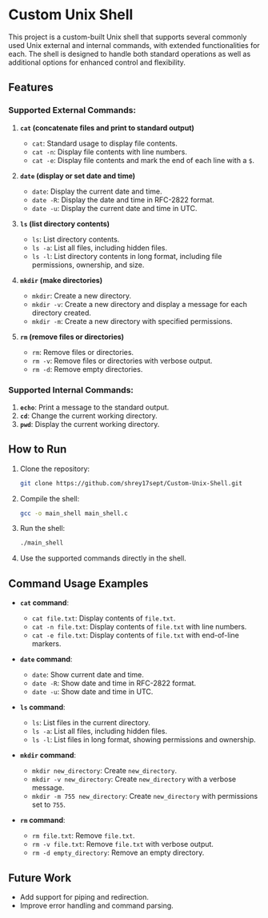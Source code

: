 # Custom Unix Shell

This project is a custom-built Unix shell that supports several commonly used Unix external and internal commands, with extended functionalities for each. The shell is designed to handle both standard operations as well as additional options for enhanced control and flexibility.

## Features

### Supported External Commands:

1. **`cat` (concatenate files and print to standard output)**
   - `cat`: Standard usage to display file contents.
   - `cat -n`: Display file contents with line numbers.
   - `cat -e`: Display file contents and mark the end of each line with a `$`.

2. **`date` (display or set date and time)**
   - `date`: Display the current date and time.
   - `date -R`: Display the date and time in RFC-2822 format.
   - `date -u`: Display the current date and time in UTC.

3. **`ls` (list directory contents)**
   - `ls`: List directory contents.
   - `ls -a`: List all files, including hidden files.
   - `ls -l`: List directory contents in long format, including file permissions, ownership, and size.

4. **`mkdir` (make directories)**
   - `mkdir`: Create a new directory.
   - `mkdir -v`: Create a new directory and display a message for each directory created.
   - `mkdir -m`: Create a new directory with specified permissions.

5. **`rm` (remove files or directories)**
   - `rm`: Remove files or directories.
   - `rm -v`: Remove files or directories with verbose output.
   - `rm -d`: Remove empty directories.

### Supported Internal Commands:

1. **`echo`**: Print a message to the standard output.
2. **`cd`**: Change the current working directory.
3. **`pwd`**: Display the current working directory.

## How to Run

1. Clone the repository:

    ```bash
    git clone https://github.com/shrey17sept/Custom-Unix-Shell.git
    ```

2. Compile the shell:

    ```bash
    gcc -o main_shell main_shell.c
    ```

3. Run the shell:

    ```bash
    ./main_shell
    ```

4. Use the supported commands directly in the shell.

## Command Usage Examples

- **`cat` command**:
    - `cat file.txt`: Display contents of `file.txt`.
    - `cat -n file.txt`: Display contents of `file.txt` with line numbers.
    - `cat -e file.txt`: Display contents of `file.txt` with end-of-line markers.

- **`date` command**:
    - `date`: Show current date and time.
    - `date -R`: Show date and time in RFC-2822 format.
    - `date -u`: Show date and time in UTC.

- **`ls` command**:
    - `ls`: List files in the current directory.
    - `ls -a`: List all files, including hidden files.
    - `ls -l`: List files in long format, showing permissions and ownership.

- **`mkdir` command**:
    - `mkdir new_directory`: Create `new_directory`.
    - `mkdir -v new_directory`: Create `new_directory` with a verbose message.
    - `mkdir -m 755 new_directory`: Create `new_directory` with permissions set to `755`.

- **`rm` command**:
    - `rm file.txt`: Remove `file.txt`.
    - `rm -v file.txt`: Remove `file.txt` with verbose output.
    - `rm -d empty_directory`: Remove an empty directory.

## Future Work

- Add support for piping and redirection.
- Improve error handling and command parsing.
